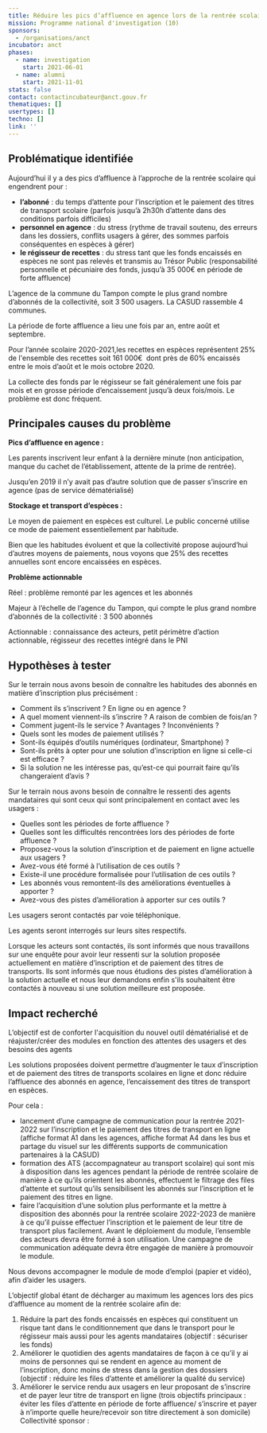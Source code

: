 ```yaml
---
title: Réduire les pics d’affluence en agence lors de la rentrée scolaire, notamment grâce à linscription et le paiement dématérialisé des transports scolaires
mission: Programme national d'investigation (10)
sponsors:
  - /organisations/anct
incubator: anct
phases:
  - name: investigation
    start: 2021-06-01
  - name: alumni
    start: 2021-11-01
stats: false
contact: contactincubateur@anct.gouv.fr
thematiques: []
usertypes: []
techno: []
link: ''
---
```

## **Problématique identifiée** 

Aujourd’hui il y a des pics d’affluence à l’approche de la rentrée scolaire qui engendrent pour :

*   **l’abonné** : du temps d’attente pour l’inscription et le paiement des titres de transport scolaire (parfois jusqu’à 2h30h d’attente dans des conditions parfois difficiles) 
*   **personnel en agence** : du stress (rythme de travail soutenu, des erreurs dans les dossiers, conflits usagers à gérer, des sommes parfois conséquentes en espèces à gérer)
*   **le régisseur de recettes** : du stress tant que les fonds encaissés en espèces ne sont pas relevés et transmis au Trésor Public (responsabilité personnelle et pécuniaire des fonds, jusqu’à 35 000€ en période de forte affluence)

L’agence de la commune du Tampon compte le plus grand nombre d’abonnés de la collectivité, soit 3 500 usagers. La CASUD rassemble 4 communes. 

La période de forte affluence a lieu une fois par an, entre août et septembre. 

Pour l’année scolaire 2020-2021,les recettes en espèces représentent 25% de l'ensemble des recettes soit 161 000€  dont près de 60% encaissés entre le mois d’août et le mois octobre 2020. 

La collecte des fonds par le régisseur se fait généralement une fois par mois et en grosse période d’encaissement jusqu’à deux fois/mois. Le problème est donc fréquent.

## **Principales causes du problème** 

**Pics d’affluence en agence :** 

Les parents inscrivent leur enfant à la dernière minute (non anticipation, manque du cachet de l’établissement, attente de la prime de rentrée). 

Jusqu’en 2019 il n’y avait pas d’autre solution que de passer s’inscrire en agence (pas de service dématérialisé)

**Stockage et transport d’espèces :** 

Le moyen de paiement en espèces est culturel. Le public concerné utilise ce mode de paiement essentiellement par habitude. 

Bien que les habitudes évoluent et que la collectivité propose aujourd’hui d’autres moyens de paiements, nous voyons que 25% des recettes annuelles sont encore encaissées en espèces. 

**Problème actionnable** 

Réel : problème remonté par les agences et les abonnés  

Majeur à l’échelle de l’agence du Tampon, qui compte le plus grand nombre d’abonnés de la collectivité : 3 500 abonnés

Actionnable : connaissance des acteurs, petit périmètre d’action actionnable, régisseur des recettes intégré dans le PNI

## **Hypothèses à tester** 

Sur le terrain nous avons besoin de connaître les habitudes des abonnés en matière d’inscription plus précisément :

*   Comment ils s’inscrivent ? En ligne ou en agence ?
*   A quel moment viennent-ils s’inscrire ? A raison de combien de fois/an ?
*   Comment jugent-ils le service ? Avantages ? Inconvénients ?
*   Quels sont les modes de paiement utilisés ?
*   Sont-ils équipés d’outils numériques (ordinateur, Smartphone) ?
*   Sont-ils prêts à opter pour une solution d’inscription en ligne si celle-ci est efficace ?
*   Si la solution ne les intéresse pas, qu’est-ce qui pourrait faire qu’ils changeraient d’avis ?

Sur le terrain nous avons besoin de connaître le ressenti des agents mandataires qui sont ceux qui sont principalement en contact avec les usagers :

*   Quelles sont les périodes de forte affluence ?
*   Quelles sont les difficultés rencontrées lors des périodes de forte affluence ?
*   Proposez-vous la solution d’inscription et de paiement en ligne actuelle aux usagers ?
*   Avez-vous été formé à l’utilisation de ces outils ?
*   Existe-il une procédure formalisée pour l’utilisation de ces outils ?
*   Les abonnés vous remontent-ils des améliorations éventuelles à apporter ?
*   Avez-vous des pistes d’amélioration à apporter sur ces outils ?

Les usagers seront contactés par voie téléphonique.

Les agents seront interrogés sur leurs sites respectifs.

Lorsque les acteurs sont contactés, ils sont informés que nous travaillons sur une enquête pour avoir leur ressenti sur la solution proposée actuellement en matière d’inscription et de paiement des titres de transports. Ils sont informés que nous étudions des pistes d’amélioration à la solution actuelle et nous leur demandons enfin s'ils souhaitent être contactés à nouveau si une solution meilleure est proposée.

## **Impact recherché**

L’objectif est de conforter l'acquisition du nouvel outil dématérialisé et de réajuster/créer des modules en fonction des attentes des usagers et des besoins des agents

Les solutions proposées doivent permettre d’augmenter le taux d’inscription et de paiement des titres de transports scolaires en ligne et donc réduire l’affluence des abonnés en agence, l’encaissement des titres de transport en espèces.

Pour cela :
- lancement d’une campagne de communication pour la rentrée 2021-2022 sur l’inscription et le paiement des titres de transport en ligne (affiche format A1 dans les agences, affiche format A4 dans les bus et partage du visuel sur les différents supports de communication partenaires à la CASUD)
- formation des ATS (accompagnateur au transport scolaire) qui sont mis à disposition dans les agences pendant la période de rentrée scolaire de manière à ce qu’ils orientent les abonnés, effectuent le filtrage des files d’attente et surtout qu’ils sensibilisent les abonnés sur l’inscription et le paiement des titres en ligne.
- faire l’acquisition d’une solution plus performante et la mettre à disposition des abonnés pour la rentrée scolaire 2022-2023 de manière à ce qu’il puisse effectuer l’inscription et le paiement de leur titre de transport plus facilement. Avant le déploiement du module, l’ensemble des acteurs devra être formé à son utilisation. Une campagne de communication adéquate devra être engagée de manière à promouvoir le module.

Nous devons accompagner le module de mode d’emploi (papier et vidéo), afin d’aider les usagers. 

L’objectif global étant de décharger au maximum les agences lors des pics d’affluence au moment de la rentrée scolaire afin de:

1.  Réduire la part des fonds encaissés en espèces qui constituent un risque tant dans le conditionnement que dans le transport pour le régisseur mais aussi pour les agents mandataires (objectif : sécuriser les fonds)
2.  Améliorer le quotidien des agents mandataires de façon à ce qu’il y ai moins de personnes qui se rendent en agence au moment de l’inscription, donc moins de stress dans la gestion des dossiers (objectif : réduire les files d’attente et améliorer la qualité du service)
3.  Améliorer le service rendu aux usagers en leur proposant de s’inscrire et de payer leur titre de transport en ligne (trois objectifs principaux : éviter les files d’attente en période de forte affluence/ s’inscrire et payer à n’importe quelle heure/recevoir son titre directement à son domicile)
Collectivité sponsor : 
